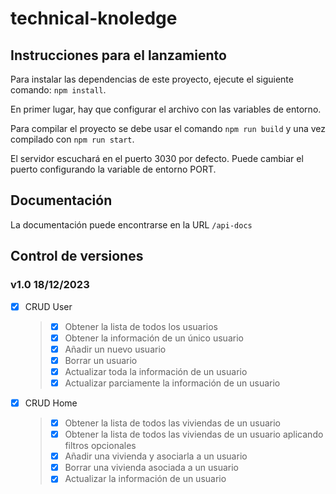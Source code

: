 
# technical-knoledge

## Instrucciones para el lanzamiento
Para instalar las dependencias de este proyecto, ejecute el siguiente comando:  `npm install`.

En primer lugar, hay que configurar el archivo con las variables de entorno.

Para compilar el proyecto se debe usar el comando `npm run build` y una vez compilado con `npm run start`.

El servidor escuchará en el puerto 3030 por defecto. Puede cambiar el puerto configurando la variable de entorno PORT.

## Documentación

La documentación puede encontrarse en la URL `/api-docs`

## Control de versiones

### v1.0 18/12/2023

- [X] CRUD User
	> - [X] Obtener la lista de todos los usuarios
	> - [X] Obtener la información de un único usuario
	> - [X] Añadir un nuevo usuario
	> - [X] Borrar un usuario
	> - [X] Actualizar toda la información de un usuario
	> - [X] Actualizar parciamente la información de un usuario

- [X] CRUD Home
	> - [X] Obtener la lista de todos las viviendas de un usuario
	> - [X] Obtener la lista de todos las viviendas de un usuario aplicando filtros opcionales
	> - [X] Añadir una vivienda y asociarla a un usuario
	> - [X] Borrar una vivienda asociada a un usuario
	> - [X] Actualizar la información de un usuario

